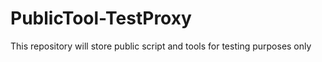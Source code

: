 # PublicTool-TestProxy
This repository will store public script and tools for testing purposes only
